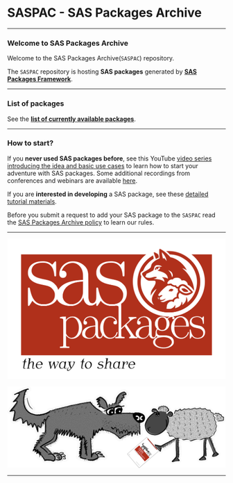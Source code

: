# SASPAC - SAS Packages Archive

---

### Welcome to SAS Packages Archive

Welcome to the SAS Packages Archive(`SASPAC`) repository.

The `SASPAC` repository is hosting **SAS packages** generated by [**SAS Packages Framework**](https://github.com/yabwon/SAS_PACKAGES "SAS Packages Framework").

---

### List of packages

See the [**list of currently available packages**](https://github.com/orgs/SASPAC/repositories).

---

### How to start?

If you **never used SAS packages before**, see this YouTube [video series introducing the idea and basic use cases](https://www.youtube.com/watch?v=W2Plo3i_uFQ&list=PLeMzGEImIT5eV13IGXQIgWmTFCJt_cLZG&pp=gAQB "YouTube") to learn how to start your adventure with SAS packages.
Some additional recordings from conferences and webinars are available [here](https://github.com/yabwon/SAS_PACKAGES?tab=readme-ov-file#recordings-and-presentations "Recordings from conferences and webinars").

If you are **interested in developing** a SAS package, see these [detailed tutorial materials](https://github.com/yabwon/HoW-SASPackages "Tutorial").

Before you submit a request to add your SAS package to the `SASPAC` read the [SAS Packages Archive policy](https://github.com/SASPAC/.github/blob/main/SASPAC_policy.md "SAS Packages Archive policy") to learn our rules.

---

![SAS Packages - the way to share](profile/SPFlogo1200x770.png)

![SAS Packages mascots](profile/wolf_and_sheep_small.png)

---
